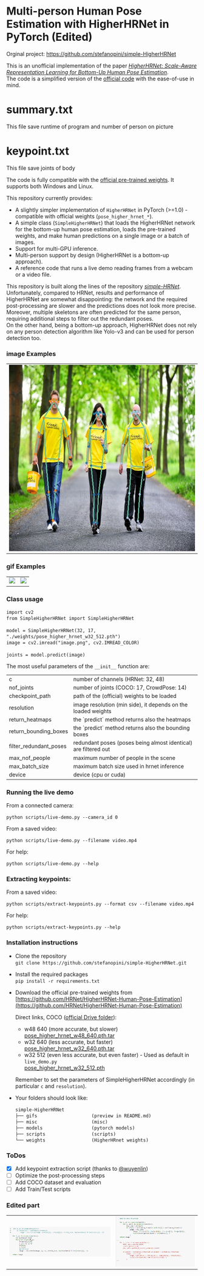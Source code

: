 # Multi-person Human Pose Estimation with HigherHRNet in PyTorch (Edited)
Orginal project: https://github.com/stefanopini/simple-HigherHRNet

This is an unofficial implementation of the paper
[*HigherHRNet: Scale-Aware Representation Learning for Bottom-Up Human Pose Estimation*](https://openaccess.thecvf.com/content_CVPR_2020/papers/Cheng_HigherHRNet_Scale-Aware_Representation_Learning_for_Bottom-Up_Human_Pose_Estimation_CVPR_2020_paper.pdf).  
The code is a simplified version of the [official code](https://github.com/HRNet/HigherHRNet-Human-Pose-Estimation)
 with the ease-of-use in mind.
# summary.txt
This file save runtime of program and number of person on picture

# keypoint.txt
This file save joints of body

The code is fully compatible with the
 [official pre-trained weights](https://github.com/HRNet/HigherHRNet-Human-Pose-Estimation).
 It supports both Windows and Linux.

This repository currently provides:
- A slightly simpler implementation of ``HigherHRNet`` in PyTorch (>=1.0) - compatible with official weights 
(``pose_higher_hrnet_*``).
- A simple class (``SimpleHigherHRNet``) that loads the HigherHRNet network for the bottom-up human pose 
estimation, loads the pre-trained weights, and make human predictions on a single image or a batch of images.
- Support for multi-GPU inference.
- Multi-person support by design (HigherHRNet is a bottom-up approach).
- A reference code that runs a live demo reading frames from a webcam or a video file.

This repository is built along the lines of the repository
[*simple-HRNet*](https://github.com/stefanopini/simple-HRNet).  
Unfortunately, compared to HRNet, results and performance of HigherHRNet are somewhat disappointing: the network and 
the required post-processing are slower and the predictions does not look more precise. 
Moreover, multiple skeletons are often predicted for the same person, requiring additional steps to filter out the
redundant poses.  
On the other hand, being a bottom-up approach, HigherHRNet does not rely on any person detection algorithm like Yolo-v3
and can be used for person detection too.
 
### image Examples
<table>
 <tr>
  <td align="center"><img src="./output/output.jpg" width="100%" height="auto" /></td>
 </tr>
</table>

### gif Examples 
<table>
 <tr>
  <td align="center"><img src="./gifs/gif-01-output.gif" width="100%" height="auto" /></td>
  <td align="center"><img src="./gifs/gif-02-output.gif" width="100%" height="auto" /></td>
 </tr>
</table>

### Class usage

```
import cv2
from SimpleHigherHRNet import SimpleHigherHRNet

model = SimpleHigherHRNet(32, 17, "./weights/pose_higher_hrnet_w32_512.pth")
image = cv2.imread("image.png", cv2.IMREAD_COLOR)

joints = model.predict(image)
```

The most useful parameters of the `__init__` function are:
<table>
 <tr>
  <td>c</td><td>number of channels (HRNet: 32, 48)</td>
 </tr>
 <tr>
  <td>nof_joints</td><td>number of joints (COCO: 17, CrowdPose: 14)</td>
 </tr>
 <tr>
  <td>checkpoint_path</td><td>path of the (official) weights to be loaded</td>
 </tr>
 <tr>
  <td>resolution</td><td>image resolution (min side), it depends on the loaded weights</td>
 </tr>
 <tr>
  <td>return_heatmaps</td><td>the `predict` method returns also the heatmaps</td>
 </tr>
 <tr>
  <td>return_bounding_boxes</td><td>the `predict` method returns also the bounding boxes</td>
 </tr>
 <tr>
  <td>filter_redundant_poses</td><td>redundant poses (poses being almost identical) are filtered out</td>
 </tr>
 <tr>
  <td>max_nof_people</td><td>maximum number of people in the scene</td>
 </tr>
 <tr>
  <td>max_batch_size</td><td>maximum batch size used in hrnet inference</td>
 </tr>
 <tr>
  <td>device</td><td>device (cpu or cuda)</td>
 </tr>
</table>

### Running the live demo

From a connected camera:
```
python scripts/live-demo.py --camera_id 0
```
From a saved video:
```
python scripts/live-demo.py --filename video.mp4
```

For help:
```
python scripts/live-demo.py --help
```

### Extracting keypoints:

From a saved video:
```
python scripts/extract-keypoints.py --format csv --filename video.mp4
```

For help:
```
python scripts/extract-keypoints.py --help
```

### Installation instructions

- Clone the repository  
 ``git clone https://github.com/stefanopini/simple-HigherHRNet.git``
- Install the required packages  
 ``pip install -r requirements.txt``
- Download the official pre-trained weights from 
[https://github.com/HRNet/HigherHRNet-Human-Pose-Estimation](https://github.com/HRNet/HigherHRNet-Human-Pose-Estimation)
  
  Direct links, COCO ([official Drive folder](https://drive.google.com/drive/folders/1X9-TzWpwbX2zQf2To8lB-ZQHMYviYYh6)):
  - w48 640 (more accurate, but slower)   
    [pose_higher_hrnet_w48_640.pth.tar](https://drive.google.com/file/d/10j9Wx_I2H6qaw-prAdlJ44fLryDtA-ah/view)
  - w32 640 (less accurate, but faster)  
    [pose_higher_hrnet_w32_640.pth.tar](https://drive.google.com/file/d/1uEcQlm1rjV-JRgVbaP79Y5sMLqUX2ciD/view)
  - w32 512 (even less accurate, but even faster) - Used as default in `live_demo.py`  
    [pose_higher_hrnet_w32_512.pth](https://drive.google.com/file/d/1V9Iz0ZYy9m8VeaspfKECDW0NKlGsYmO1/view)
  
  Remember to set the parameters of SimpleHigherHRNet accordingly (in particular `c` and `resolution`).
- Your folders should look like:
    ```
    simple-HigherHRNet
    ├── gifs                    (preview in README.md)
    ├── misc                    (misc)
    ├── models                  (pytorch models)
    ├── scripts                 (scripts)
    └── weights                 (HigherHRnet weights)
    ```

### ToDos
- [x] Add keypoint extraction script (thanks to [@wuyenlin](https://github.com/wuyenlin))
- [ ] Optimize the post-processing steps
- [ ] Add COCO dataset and evaluation
- [ ] Add Train/Test scripts

### Edited part
<table>
 <tr>
  <td align="center"><img src="./Edit/drawPoint.PNG" width="100%" height="auto" /></td>
  <td align="center"><img src="./Edit/drawskeleton.PNG" width="100%" height="auto" /></td>
 </tr>
</table>
